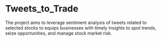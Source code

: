 # Tweets_to_Trade

The project aims to leverage sentiment analysis of tweets related to selected stocks to equips businesses with timely insights to spot trends, seize opportunities, and manage stock market risk.
